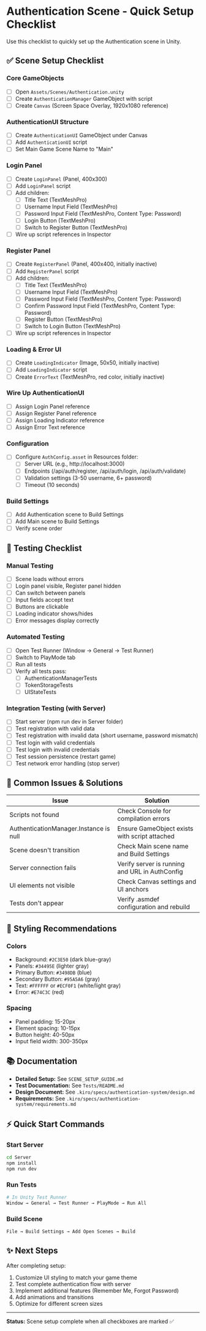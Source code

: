 # Authentication Scene - Quick Setup Checklist

Use this checklist to quickly set up the Authentication scene in Unity.

## ✅ Scene Setup Checklist

### Core GameObjects
- [ ] Open `Assets/Scenes/Authentication.unity`
- [ ] Create `AuthenticationManager` GameObject with script
- [ ] Create `Canvas` (Screen Space Overlay, 1920x1080 reference)

### AuthenticationUI Structure
- [ ] Create `AuthenticationUI` GameObject under Canvas
- [ ] Add `AuthenticationUI` script
- [ ] Set Main Game Scene Name to "Main"

### Login Panel
- [ ] Create `LoginPanel` (Panel, 400x300)
- [ ] Add `LoginPanel` script
- [ ] Add children:
  - [ ] Title Text (TextMeshPro)
  - [ ] Username Input Field (TextMeshPro)
  - [ ] Password Input Field (TextMeshPro, Content Type: Password)
  - [ ] Login Button (TextMeshPro)
  - [ ] Switch to Register Button (TextMeshPro)
- [ ] Wire up script references in Inspector

### Register Panel
- [ ] Create `RegisterPanel` (Panel, 400x400, initially inactive)
- [ ] Add `RegisterPanel` script
- [ ] Add children:
  - [ ] Title Text (TextMeshPro)
  - [ ] Username Input Field (TextMeshPro)
  - [ ] Password Input Field (TextMeshPro, Content Type: Password)
  - [ ] Confirm Password Input Field (TextMeshPro, Content Type: Password)
  - [ ] Register Button (TextMeshPro)
  - [ ] Switch to Login Button (TextMeshPro)
- [ ] Wire up script references in Inspector

### Loading & Error UI
- [ ] Create `LoadingIndicator` (Image, 50x50, initially inactive)
- [ ] Add `LoadingIndicator` script
- [ ] Create `ErrorText` (TextMeshPro, red color, initially inactive)

### Wire Up AuthenticationUI
- [ ] Assign Login Panel reference
- [ ] Assign Register Panel reference
- [ ] Assign Loading Indicator reference
- [ ] Assign Error Text reference

### Configuration
- [ ] Configure `AuthConfig.asset` in Resources folder:
  - [ ] Server URL (e.g., http://localhost:3000)
  - [ ] Endpoints (/api/auth/register, /api/auth/login, /api/auth/validate)
  - [ ] Validation settings (3-50 username, 6+ password)
  - [ ] Timeout (10 seconds)

### Build Settings
- [ ] Add Authentication scene to Build Settings
- [ ] Add Main scene to Build Settings
- [ ] Verify scene order

## 🧪 Testing Checklist

### Manual Testing
- [ ] Scene loads without errors
- [ ] Login panel visible, Register panel hidden
- [ ] Can switch between panels
- [ ] Input fields accept text
- [ ] Buttons are clickable
- [ ] Loading indicator shows/hides
- [ ] Error messages display correctly

### Automated Testing
- [ ] Open Test Runner (Window → General → Test Runner)
- [ ] Switch to PlayMode tab
- [ ] Run all tests
- [ ] Verify all tests pass:
  - [ ] AuthenticationManagerTests
  - [ ] TokenStorageTests
  - [ ] UIStateTests

### Integration Testing (with Server)
- [ ] Start server (npm run dev in Server folder)
- [ ] Test registration with valid data
- [ ] Test registration with invalid data (short username, password mismatch)
- [ ] Test login with valid credentials
- [ ] Test login with invalid credentials
- [ ] Test session persistence (restart game)
- [ ] Test network error handling (stop server)

## 📝 Common Issues & Solutions

| Issue | Solution |
|-------|----------|
| Scripts not found | Check Console for compilation errors |
| AuthenticationManager.Instance is null | Ensure GameObject exists with script attached |
| Scene doesn't transition | Check Main scene name and Build Settings |
| Server connection fails | Verify server is running and URL in AuthConfig |
| UI elements not visible | Check Canvas settings and UI anchors |
| Tests don't appear | Verify .asmdef configuration and rebuild |

## 🎨 Styling Recommendations

### Colors
- Background: `#2C3E50` (dark blue-gray)
- Panels: `#34495E` (lighter gray)
- Primary Button: `#3498DB` (blue)
- Secondary Button: `#95A5A6` (gray)
- Text: `#FFFFFF` or `#ECF0F1` (white/light gray)
- Error: `#E74C3C` (red)

### Spacing
- Panel padding: 15-20px
- Element spacing: 10-15px
- Button height: 40-50px
- Input field width: 300-350px

## 📚 Documentation

- **Detailed Setup:** See `SCENE_SETUP_GUIDE.md`
- **Test Documentation:** See `Tests/README.md`
- **Design Document:** See `.kiro/specs/authentication-system/design.md`
- **Requirements:** See `.kiro/specs/authentication-system/requirements.md`

## ⚡ Quick Start Commands

### Start Server
```bash
cd Server
npm install
npm run dev
```

### Run Tests
```bash
# In Unity Test Runner
Window → General → Test Runner → PlayMode → Run All
```

### Build Scene
```bash
File → Build Settings → Add Open Scenes → Build
```

## ✨ Next Steps

After completing setup:
1. Customize UI styling to match your game theme
2. Test complete authentication flow with server
3. Implement additional features (Remember Me, Forgot Password)
4. Add animations and transitions
5. Optimize for different screen sizes

---

**Status:** Scene setup complete when all checkboxes are marked ✅
